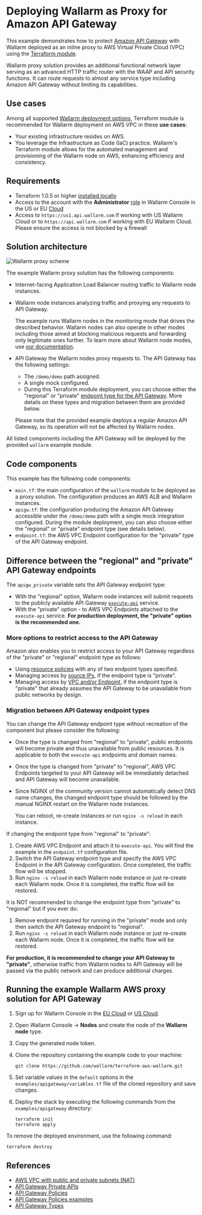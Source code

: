 # Deploying Wallarm as Proxy for Amazon API Gateway

This example demonstrates how to protect [Amazon API Gateway](https://aws.amazon.com/api-gateway/) with Wallarm deployed as an inline proxy to AWS Virtual Private Cloud (VPC) using the [Terraform module](https://registry.terraform.io/modules/wallarm/wallarm/aws/).

Wallarm proxy solution provides an additional functional network layer serving as an advanced HTTP traffic router with the WAAP and API security functions. It can route requests to almost any service type including Amazon API Gateway without limiting its capabilities.

## Use cases

Among all supported [Wallarm deployment options](https://docs.wallarm.com/installation/supported-deployment-options), Terraform module is recommended for Wallarm deployment on AWS VPC in these **use cases**:

* Your existing infrastructure resides on AWS.
* You leverage the Infrastructure as Code (IaC) practice. Wallarm's Terraform module allows for the automated management and provisioning of the Wallarm node on AWS, enhancing efficiency and consistency.

## Requirements

* Terraform 1.0.5 or higher [installed locally](https://learn.hashicorp.com/tutorials/terraform/install-cli)
* Access to the account with the **Administrator** [role](https://docs.wallarm.com/user-guides/settings/users/#user-roles) in Wallarm Console in the US or EU [Cloud](https://docs.wallarm.com/about-wallarm/overview/#cloud)
* Access to `https://us1.api.wallarm.com` if working with US Wallarm Cloud or to `https://api.wallarm.com` if working with EU Wallarm Cloud. Please ensure the access is not blocked by a firewall

## Solution architecture

![Wallarm proxy scheme](https://github.com/wallarm/terraform-aws-wallarm/blob/main/images/wallarm-as-proxy-for-aws-api-gateway.png?raw=true)

The example Wallarm proxy solution has the following components:

* Internet-facing Application Load Balancer routing traffic to Wallarm node instances.
* Wallarm node instances analyzing traffic and proxying any requests to API Gateway.

    The example runs Wallarm nodes in the monitoring mode that drives the described behavior. Wallarm nodes can also operate in other modes including those aimed at blocking malicious requests and forwarding only legitimate ones further. To learn more about Wallarm node modes, use [our documentation](https://docs.wallarm.com/admin-en/configure-wallarm-mode/).
* API Gateway the Wallarm nodes proxy requests to. The API Gateway has the following settings:

    * The `/demo/demo` path assigned.
    * A single mock configured.
    * During this Terraform module deployment, you can choose either the "regional" or "private" [endpoint type for the API Gateway](https://docs.aws.amazon.com/apigateway/latest/developerguide/api-gateway-api-endpoint-types.html). More details on these types and migration between them are provided below.

    Please note that the provided example deploys a regular Amazon API Gateway, so its operation will not be affected by Wallarm nodes.

All listed components including the API Gateway will be deployed by the provided `wallarm` example module.

## Code components

This example has the following code components:

* `main.tf`: the main configuration of the `wallarm` module to be deployed as a proxy solution. The configuration produces an AWS ALB and Wallarm instances.
* `apigw.tf`: the configuration producing the Amazon API Gateway accessible under the `/demo/demo` path with a single mock integration configured. During the module deployment, you can also choose either the "regional" or "private" endpoint type (see details below).
* `endpoint.tf`: the AWS VPC Endpoint configuration for the "private" type of the API Gateway endpoint.

## Difference between the "regional" and "private" API Gateway endpoints

The `apigw_private` variable sets the API Gateway endpoint type:

* With the "regional" option, Wallarm node instances will submit requests to the publicly available API Gateway [`execute-api`](https://docs.aws.amazon.com/apigateway/latest/developerguide/how-to-call-api.html) service.
* With the "private" option - to AWS VPC Endpoints attached to the `execute-api` service. **For production deployment, the "private" option is the recommended one.**

### More options to restrict access to the API Gateway

Amazon also enables you to restrict access to your API Gateway regardless of the "private" or "regional" endpoint type as follows:

* Using [resource policies](https://docs.aws.amazon.com/apigateway/latest/developerguide/apigateway-resource-policies.html) with any of two endpoint types specified.
* Managing access by [source IPs](https://docs.aws.amazon.com/apigateway/latest/developerguide/apigateway-resource-policies-examples.html), if the endpoint type is "private".
* Managing access by [VPC and/or Endpoint](https://docs.aws.amazon.com/apigateway/latest/developerguide/apigateway-resource-policies-examples.html), if the endpoint type is "private" that already assumes the API Gateway to be unavailable from public networks by design.

### Migration between API Gateway endpoint types

You can change the API Gateway endpoint type without recreation of the component but please consider the following:

* Once the type is changed from "regional" to "private", public endpoints will become private and thus unavailable from public resources. It is applicable to both the `execute-api` endpoints and domain names.
* Once the type is changed from "private" to "regional", AWS VPC Endpoints targeted to your API Gateway will be immediately detached and API Gateway will become unavailable.
* Since NGINX of the community version cannot automatically detect DNS name changes, the changed endpoint type should be followed by the manual NGINX restart on the Wallarm node instances.

    You can reboot, re-create instances or run `nginx -s reload` in each instance. 

If changing the endpoint type from "regional" to "private":

1. Create AWS VPC Endpoint and attach it to `execute-api`. You will find the example in the `endpoint.tf` configuration file.
1. Switch the API Gateway endpoint type and specify the AWS VPC Endpoint in the API Gateway configuration. Once completed, the traffic flow will be stopped.
1. Run `nginx -s reload` in each Wallarm node instance or just re-create each Wallarm node. Once it is completed, the traffic flow will be restored.

It is NOT recommended to change the endpoint type from "private" to "regional" but if you ever do:

1. Remove endpoint required for running in the "private" mode and only then switch the API Gateway endpoint to "regional".
1. Run `nginx -s reload` in each Wallarm node instance or just re-create each Wallarm node. Once it is completed, the traffic flow will be restored.

**For production, it is recommended to change your API Gateway to "private"**, otherwise traffic from Wallarm nodes to API Gateway will be passed via the public network and can produce additional charges.

## Running the example Wallarm AWS proxy solution for API Gateway

1. Sign up for Wallarm Console in the [EU Cloud](https://my.wallarm.com/nodes) or [US Cloud](https://us1.my.wallarm.com/nodes).
1. Open Wallarm Console → **Nodes** and create the node of the **Wallarm node** type.
1. Copy the generated node token.
1. Clone the repository containing the example code to your machine:

    ```
    git clone https://github.com/wallarm/terraform-aws-wallarm.git
    ```
1. Set variable values in the `default` options in the `examples/apigateway/variables.tf` file of the cloned repository and save changes.
1. Deploy the stack by executing the following commands from the `examples/apigateway` directory:

    ```
    terraform init
    terraform apply
    ```

To remove the deployed environment, use the following command:

```
terraform destroy
```

## References

* [AWS VPC with public and private subnets (NAT)](https://docs.aws.amazon.com/vpc/latest/userguide/VPC_Scenario2.html)
* [API Gateway Private APIs](https://docs.aws.amazon.com/apigateway/latest/developerguide/apigateway-private-apis.html)
* [API Gateway Policies](https://docs.aws.amazon.com/apigateway/latest/developerguide/apigateway-resource-policies.html)
* [API Gateway Policies examples](https://docs.aws.amazon.com/apigateway/latest/developerguide/apigateway-resource-policies-examples.html)
* [API Gateway Types](https://docs.aws.amazon.com/apigateway/latest/developerguide/api-gateway-api-endpoint-types.html)
